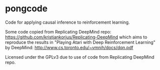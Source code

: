 pongcode
========

Code for applying causal inference to reinforcement learning.

Some code copied from Replicating DeepMind repo: https://github.com/kristjankorjus/Replicating-DeepMind which aims to reproduce the results in "Playing Atari with Deep Reinforcement Learning" by DeepMind: http://www.cs.toronto.edu/~vmnih/docs/dqn.pdf

Licensed under the GPLv3 due to use of code from Replicating DeepMind repo.

